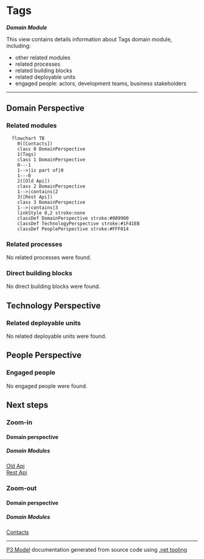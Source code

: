 ﻿
# Tags

***Domain Module***  

This view contains details information about Tags domain module, including:
- other related modules
- related processes
- related building blocks
- related deployable units
- engaged people: actors, development teams, business stakeholders  

---



## Domain Perspective


### Related modules

```mermaid
  flowchart TB
    0([Contacts])
    class 0 DomainPerspective
    1(Tags)
    class 1 DomainPerspective
    0---1
    1-->|is part of|0
    1---0
    2([Old Api])
    class 2 DomainPerspective
    1-->|contains|2
    3([Rest Api])
    class 3 DomainPerspective
    1-->|contains|3
    linkStyle 0,2 stroke:none
    classDef DomainPerspective stroke:#009900
    classDef TechnologyPerspective stroke:#1F41EB
    classDef PeoplePerspective stroke:#FFF014
```

### Related processes

No related processes were found.  

### Direct building blocks

No direct building blocks were found.  

## Technology Perspective


### Related deployable units

No related deployable units were found.  

## People Perspective


### Engaged people

No engaged people were found.  

## Next steps


### Zoom-in


#### Domain perspective


##### Domain Modules

[Old Api](OldApi/OldApi.md)  
[Rest Api](RestApi/RestApi.md)  

### Zoom-out


#### Domain perspective


##### Domain Modules

[Contacts](../Contacts.md)  

---

[P3 Model](https://github.com/P3-model/P3-model) documentation generated from source code using [.net tooling](https://github.com/P3-model/P3-model-dotnet)